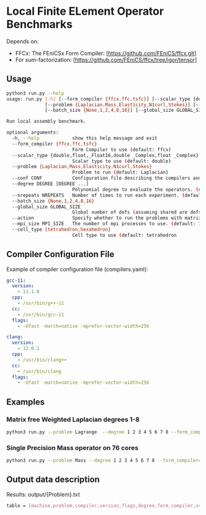 # Local Finite ELement Operator Benchmarks

Depends on:

- FFCx: The FEniCSx Form Compiler: [https://github.com/FEniCS/ffcx.git]
- For sum-factorization: [https://github.com/FEniCS/ffcx/tree/igor/tensor]

## Usage

```bash
python3 run.py --help
usage: run.py [-h] [--form_compiler {ffcx,ffc,tsfc}] [--scalar_type {double,float,_Float16,double _Complex,float _Complex}]
              [--problem {Laplacian,Mass,Elasticity,N1curl,Stokes}] [--conf CONF] [--degree DEGREE [DEGREE ...]] [--nrepeats NREPEATS]
              [--batch_size {None,1,2,4,8,16}] [--global_size GLOBAL_SIZE] [--action] [--mpi_size MPI_SIZE] [--cell_type {tetrahedron,hexahedron}]

Run local assembly benchmark.

optional arguments:
  -h, --help            show this help message and exit
  --form_compiler {ffcx,ffc,tsfc}
                        Form Compiler to use (default: ffcx)
  --scalar_type {double,float,_Float16,double _Complex,float _Complex}
                        Scalar type to use (default: double)
  --problem {Laplacian,Mass,Elasticity,N1curl,Stokes}
                        Problem to run (default: Laplacian)
  --conf CONF           Configuration file describing the compilers and flags. (default: compilers.yaml)
  --degree DEGREE [DEGREE ...]
                        Polynomial degree to evaluate the operators. (default: range(1, 4))
  --nrepeats NREPEATS   Number of times to run each experiment. (default: 3)
  --batch_size {None,1,2,4,8,16}
  --global_size GLOBAL_SIZE
                        Global number of dofs (assuming shared are dofs are duplicated). (default: 1000000.0)
  --action              Specify whether to run the problems with matrix free approach. (default: False)
  --mpi_size MPI_SIZE   The number of mpi processes to use. (default: 1)
  --cell_type {tetrahedron,hexahedron}
                        Cell type to use (default: tetrahedron
```

## Compiler Configuration File

Example of compiler configuration file (compilers.yaml):

```yaml
gcc-11:
  version:
    - 11.1.0
  cpp:
    - /usr/bin/g++-11
  cc:
    - /usr/bin/gcc-11
  flags:
    - -Ofast -march=native -mprefer-vector-width=256

clang:
  version:
    - 12.0.1
  cpp:
    - /usr/bin/clang++
  cc:
    - /usr/bin/clang
  flags:
    - -Ofast -march=native -mprefer-vector-width=256
```

## Examples

### Matrix free Weighted Laplacian degrees 1-8

```bash
python3 run.py --problem Lagrange  --degree 1 2 3 4 5 6 7 8 --form_compiler=ffcx --action --global_size 10000000
```

### Single Precision Mass operator on 76 cores

```bash
python3 run.py --problem Mass --degree 1 2 3 4 5 6 7 8 --form_compiler=ffcx --action --mpi_size 76 --global_size 10000000
```

## Output data description

Results:
output/{Problem}.txt

```bash
table = [machine,problem,compiler,version,flags,degree,form_compiler,scalar_type,batch_size,form_rank,cell_type,num_cells,time]
```
